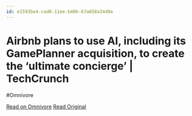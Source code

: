 ```yaml
---
id: e1593be4-cad0-11ee-b40b-67a658a3440e
---
```


# Airbnb plans to use AI, including its GamePlanner acquisition, to create the ‘ultimate concierge’ | TechCrunch
#Omnivore

[Read on Omnivore](https://omnivore.app/me/airbnb-plans-to-use-ai-including-its-game-planner-acquisition-to-18da509c586)
[Read Original](https://techcrunch.com/2024/02/13/airbnb-plans-to-use-ai-including-its-gameplanner-acquisition-to-create-the-ultimate-concierge/)

